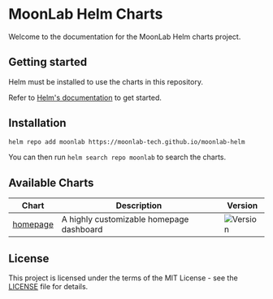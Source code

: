 # MoonLab Helm Charts

Welcome to the documentation for the MoonLab Helm charts project.

## Getting started

Helm must be installed to use the charts in this repository.

Refer to [Helm's documentation](https://helm.sh/docs/) to get started.

## Installation

```bash
helm repo add moonlab https://moonlab-tech.github.io/moonlab-helm
```

You can then run `helm search repo moonlab` to search the charts.

## Available Charts

| Chart | Description | Version |
|-------|-------------|---------|
| [homepage](charts/homepage/) | A highly customizable homepage dashboard | ![Version](https://img.shields.io/badge/homepage-1.1.5-success) |

## License

This project is licensed under the terms of the MIT License - see the [LICENSE](LICENSE) file for details. 